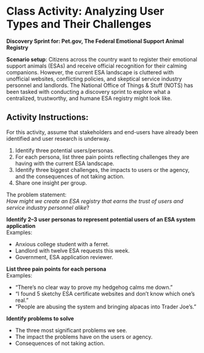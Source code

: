 # Class Activity: Analyzing User Types and Their Challenges
**Discovery Sprint for: Pet.gov, The Federal Emotional Support Animal Registry**

**Scenario setup**: Citizens across the country want to register their emotional support animals (ESAs) and receive official recognition for their calming companions. However, the current ESA landscape is cluttered with unofficial websites, conflicting policies, and skeptical service industry personnel and landlords. The National Office of Things & Stuff (NOTS) has been tasked with conducting a discovery sprint to explore what a centralized, trustworthy, and humane ESA registry might look like.

## Activity Instructions:
For this activity, assume that stakeholders and end-users have already been identified and user research is underway.

1. Identify three potential users/personas.
2. For each persona, list three pain points reflecting challenges they are having with the current ESA landscape.
3. Identify three biggest challenges, the impacts to users or the agency, and the consequences of not taking action.
4. Share one insight per group.

The problem statement:</br> 
_How might we create an ESA registry that earns the trust of users and service industry personnel alike_?

**Identify 2–3 user personas to represent potential users of an ESA system application**</br> 
Examples:
- Anxious college student with a ferret.
- Landlord with twelve ESA requests this week. 
- Government, ESA application reviewer.

**List three pain points for each persona**</br>
Examples:
- “There’s no clear way to prove my hedgehog calms me down.”
- “I found 5 sketchy ESA certificate websites and don’t know which one’s real.”
- “People are abusing the system and bringing alpacas into Trader Joe’s.”

**Identify problems to solve**
- The three most significant problems we see.
- The impact the problems have on the users or agency.
- Consequences of not taking action.
